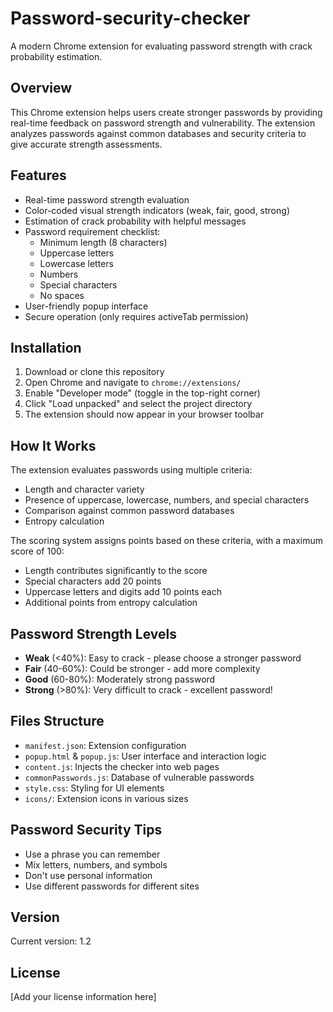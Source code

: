 # Password-security-checker

A modern Chrome extension for evaluating password strength with crack probability estimation.

## Overview

This Chrome extension helps users create stronger passwords by providing real-time feedback on password strength and vulnerability. The extension analyzes passwords against common databases and security criteria to give accurate strength assessments.

## Features

- Real-time password strength evaluation
- Color-coded visual strength indicators (weak, fair, good, strong)
- Estimation of crack probability with helpful messages
- Password requirement checklist:
  - Minimum length (8 characters)
  - Uppercase letters
  - Lowercase letters
  - Numbers
  - Special characters
  - No spaces
- User-friendly popup interface
- Secure operation (only requires activeTab permission)

## Installation

1. Download or clone this repository
2. Open Chrome and navigate to `chrome://extensions/`
3. Enable "Developer mode" (toggle in the top-right corner)
4. Click "Load unpacked" and select the project directory
5. The extension should now appear in your browser toolbar

## How It Works

The extension evaluates passwords using multiple criteria:
- Length and character variety
- Presence of uppercase, lowercase, numbers, and special characters
- Comparison against common password databases
- Entropy calculation

The scoring system assigns points based on these criteria, with a maximum score of 100:
- Length contributes significantly to the score
- Special characters add 20 points
- Uppercase letters and digits add 10 points each
- Additional points from entropy calculation

## Password Strength Levels

- **Weak** (<40%): Easy to crack - please choose a stronger password
- **Fair** (40-60%): Could be stronger - add more complexity
- **Good** (60-80%): Moderately strong password
- **Strong** (>80%): Very difficult to crack - excellent password!

## Files Structure

- `manifest.json`: Extension configuration
- `popup.html` & `popup.js`: User interface and interaction logic
- `content.js`: Injects the checker into web pages
- `commonPasswords.js`: Database of vulnerable passwords
- `style.css`: Styling for UI elements
- `icons/`: Extension icons in various sizes

## Password Security Tips

- Use a phrase you can remember
- Mix letters, numbers, and symbols
- Don't use personal information
- Use different passwords for different sites

## Version

Current version: 1.2

## License

[Add your license information here]
